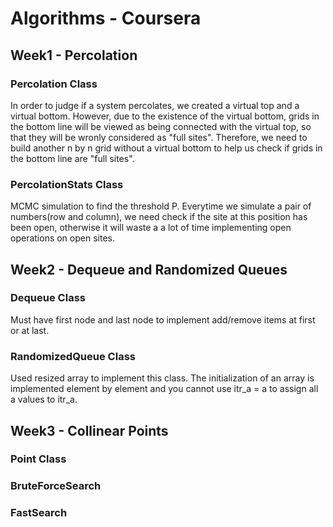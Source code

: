 # Algorithms - Coursera
## Week1 - Percolation
### Percolation Class
In order to judge if a system percolates, we created a virtual top and a virtual bottom. However, due to the existence of the virtual bottom, grids in the bottom line will be viewed as being connected with the virtual top, so that they will be wronly considered as "full sites". Therefore, we need to build another n by n grid without a virtual bottom to help us check if grids in the bottom line are "full sites".
### PercolationStats Class
MCMC simulation to find the threshold P. Everytime we simulate a pair of numbers(row and column), we need check if the site at this position has been open, otherwise it will waste a a lot of time implementing open operations on open sites. 
## Week2 - Dequeue and Randomized Queues
### Dequeue Class
Must have first node and last node to implement add/remove items at first or at last.
### RandomizedQueue Class
Used resized array to implement this class. The initialization of an array is implemented element by element and you cannot use itr_a = a to assign all a values to itr_a.
## Week3 - Collinear Points
### Point Class
### BruteForceSearch
### FastSearch
